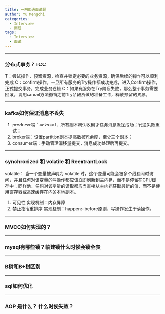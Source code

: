 ```yaml
---
title: 一触即通面试题
author: Yu Mengchi
categories:
  - Interview 
  - 面经
tags:
  - Interview
  - 面试
---
```


---
### 分布式事务？TCC
T：尝试操作，预留资源，检查并锁定必要的业务资源，确保后续的操作可以顺利完成
C：confirm操作，一旦所有服务的Try操作都成功完成，进入Confirm操作，正式提交事务，完成业务逻辑
C：如果有服务在Try阶段失败，那么整个事务需要回滚，调用cancel方法撤销之前Try阶段所做的准备工作，释放预留的资源。

---
### kafka如何保证消息不丢失
1. producer端：acks=all，所有副本确认收到才任务消息发送成功；发送失败重试；
2. broker端：设置partition副本提高数据冗余度，至少三个副本；
3. consumer端：手动管理偏移量提交，消息成功处理后再提交。

---
### synchronized 和 volatile 和 ReentrantLock
volatile： 当一个变量被声明为 volatile 时，这个变量可能会被多个线程同时访问，并且任何对该变量的写操作都应该立即刷新到主内存，而不是停留在CPU缓存中；同样地，任何对该变量的读取都应当直接从主内存获取最新的值，而不是使用寄存器或高速缓存在内的本地副本。
1. 可见性 实现机制：内存屏障
2. 禁止指令重排序 实现机制：happens-before原则，写操作发生于读操作。


---
### MVCC如何实现的？

---
### mysql有哪些锁？临建锁什么时候会锁全表

---
### B树和B+树区别

---
### sql如何优化


---
### AOP 是什么？ 什么时候失效？

